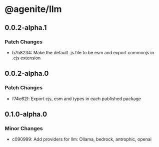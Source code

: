 # @agenite/llm

## 0.0.2-alpha.1

### Patch Changes

- b7b8234: Make the default .js file to be esm and export commonjs in .cjs extension

## 0.0.2-alpha.0

### Patch Changes

- f74e62f: Export cjs, esm and types in each published package

## 0.1.0-alpha.0

### Minor Changes

- c090999: Add providers for llm: Ollama, bedrock, antrophic, openai
